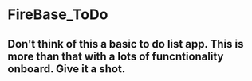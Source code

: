 # FireBase_ToDo
## Don't think of this a basic to do list app. This is more than that with a lots of funcntionality onboard. Give it a shot.
